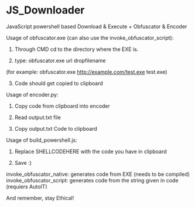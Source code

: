 # JS_Downloader
JavaScript powershell based Download &amp; Execute + Obfuscator &amp; Encoder

Usage of obfuscator.exe (can also use the invoke_obfuscator_script):

1) Through CMD cd to the directory where the EXE is.

2) type: obfuscator.exe url dropfilename

(for example: obfuscator.exe http://example.com/test.exe test.exe)

3) Code should get copied to clipboard


Usage of encoder.py:

1) Copy code from clipboard into encoder

2) Read output.txt file

3) Copy output.txt Code to clipboard

Usage of build_powershell.js:

1) Replace SHELLCODEHERE with the code you have in clipboard

2) Save :)


invoke_obfuscator_native: generates code from EXE (needs to be compiled)
invoke_obfuscator_script: generates code from the string given in code (requiers AutoIT)

And remember, stay Ethical!
